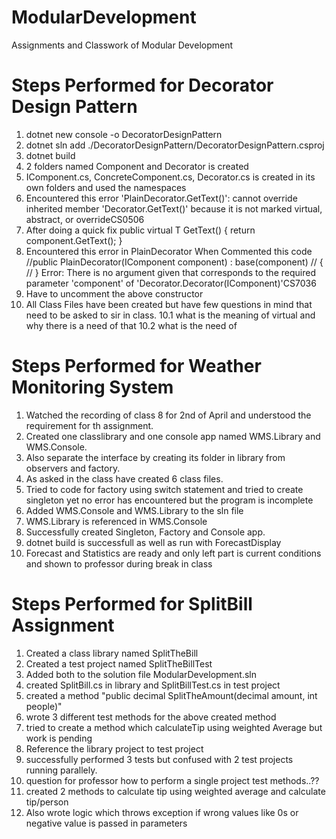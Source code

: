 # ModularDevelopment
Assignments and Classwork of Modular Development

# Steps Performed for Decorator Design Pattern
1. dotnet new console -o DecoratorDesignPattern
2. dotnet sln add ./DecoratorDesignPattern/DecoratorDesignPattern.csproj
3. dotnet build
4. 2 folders named Component and Decorator is created
5. IComponent.cs, ConcreteComponent.cs, Decorator.cs is created in its own folders and used the namespaces
6. Encountered this error
    'PlainDecorator.GetText()': cannot override inherited member 'Decorator<string>.GetText()' because it is not marked virtual, abstract, or overrideCS0506
7. After doing a quick fix 
    public virtual T GetText()
    {
        return component.GetText();
    }
8. Encountered this error in PlainDecorator When Commented this code
    //public PlainDecorator(IComponent<string> component) : base(component)
    // {
    // }
    Error:
    There is no argument given that corresponds to the required parameter 'component' of 'Decorator<string>.Decorator(IComponent<string>)'CS7036
9. Have to uncomment the above constructor
10. All Class Files have been created but have few questions in mind that need to be asked to sir in class.
    10.1 what is the meaning of virtual and why there is a need of that
    10.2 what is the need of 

# Steps Performed for Weather Monitoring System
1. Watched the recording of class 8 for 2nd of April and understood the requirement for th assignment.
2. Created one classlibrary and one console app named WMS.Library and WMS.Console.
3. Also separate the interface by creating its folder in library from observers and factory.
4. As asked in the class have created 6 class files.
5. Tried to code for factory using switch statement and tried to create singleton yet no error has encountered but the program is incomplete
6. Added WMS.Console and WMS.Library to the sln file
7. WMS.Library is referenced in WMS.Console
8. Successfully created Singleton, Factory and Console app.
9. dotnet build is successfull as well as run with ForecastDisplay 
10. Forecast and Statistics are ready and only left part is current conditions and shown to professor during break in class


# Steps Performed for SplitBill Assignment
1. Created a class library named SplitTheBill
2. Created a test project named SplitTheBillTest
3. Added both to the solution file ModularDevelopment.sln
4. created SplitBill.cs in library and SplitBillTest.cs  in test project
5. created a method  "public decimal SplitTheAmount(decimal amount, int people)"
6. wrote 3 different test methods for the above created method
7. tried to create a method which calculateTip using weighted Average but work is pending
8. Reference the library project to test project
9. successfully performed 3 tests but confused with 2 test projects running parallely.
10. question for professor how to perform a single project test methods..??
11. created 2 methods to calculate tip using weighted average and calculate tip/person
12. Also wrote logic which throws exception if wrong values like 0s or negative value is passed in parameters

